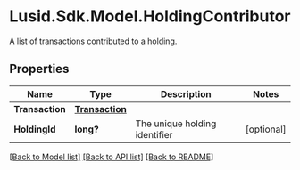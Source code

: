 # Lusid.Sdk.Model.HoldingContributor
A list of transactions contributed to a holding.

## Properties

Name | Type | Description | Notes
------------ | ------------- | ------------- | -------------
**Transaction** | [**Transaction**](Transaction.md) |  | 
**HoldingId** | **long?** | The unique holding identifier | [optional] 

[[Back to Model list]](../README.md#documentation-for-models) [[Back to API list]](../README.md#documentation-for-api-endpoints) [[Back to README]](../README.md)

